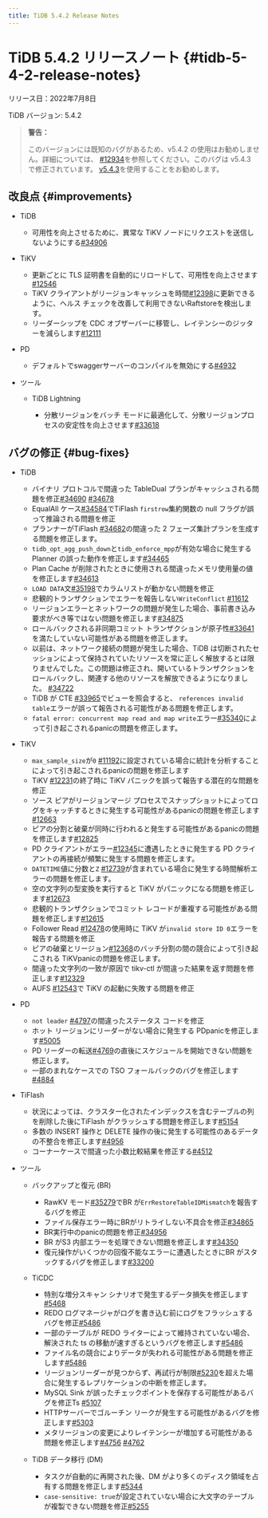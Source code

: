 ```yaml
---
title: TiDB 5.4.2 Release Notes
---
```


# TiDB 5.4.2 リリースノート {#tidb-5-4-2-release-notes}

リリース日：2022年7月8日

TiDB バージョン: 5.4.2

> **警告：**
>
> このバージョンには既知のバグがあるため、v5.4.2 の使用はお勧めしません。詳細については、 [#12934](https://github.com/tikv/tikv/issues/12934)を参照してください。このバグは v5.4.3 で修正されています。 [v5.4.3](/releases/release-5.4.3.md)を使用することをお勧めします。

## 改良点 {#improvements}

-   TiDB

    -   可用性を向上させるために、異常な TiKV ノードにリクエストを送信しないようにする[#34906](https://github.com/pingcap/tidb/issues/34906)

-   TiKV

    -   更新ごとに TLS 証明書を自動的にリロードして、可用性を向上させます[#12546](https://github.com/tikv/tikv/issues/12546)
    -   TiKV クライアントがリージョンキャッシュを時間[#12398](https://github.com/tikv/tikv/issues/12398)に更新できるように、ヘルス チェックを改善して利用できないRaftstoreを検出します。
    -   リーダーシップを CDC オブザーバーに移管し、レイテンシーのジッターを減らします[#12111](https://github.com/tikv/tikv/issues/12111)

-   PD

    -   デフォルトでswaggerサーバーのコンパイルを無効にする[#4932](https://github.com/tikv/pd/issues/4932)

-   ツール

    -   TiDB Lightning

        -   分散リージョンをバッチ モードに最適化して、分散リージョンプロセスの安定性を向上させます[#33618](https://github.com/pingcap/tidb/issues/33618)

## バグの修正 {#bug-fixes}

-   TiDB

    -   バイナリ プロトコルで間違った TableDual プランがキャッシュされる問題を修正[#34690](https://github.com/pingcap/tidb/issues/34690) [#34678](https://github.com/pingcap/tidb/issues/34678)
    -   EqualAll ケース[#34584](https://github.com/pingcap/tidb/issues/34584)でTiFlash `firstrow`集約関数の null フラグが誤って推論される問題を修正
    -   プランナーがTiFlash [#34682](https://github.com/pingcap/tidb/issues/34682)の間違った 2 フェーズ集計プランを生成する問題を修正します。
    -   `tidb_opt_agg_push_down`と`tidb_enforce_mpp`が有効な場合に発生する Planner の誤った動作を修正します[#34465](https://github.com/pingcap/tidb/issues/34465)
    -   Plan Cache が削除されたときに使用される間違ったメモリ使用量の値を修正します[#34613](https://github.com/pingcap/tidb/issues/34613)
    -   `LOAD DATA`文[#35198](https://github.com/pingcap/tidb/issues/35198)でカラムリストが動かない問題を修正
    -   悲観的トランザクションでエラーを報告しない`WriteConflict` [#11612](https://github.com/tikv/tikv/issues/11612)
    -   リージョンエラーとネットワークの問題が発生した場合、事前書き込み要求がべき等ではない問題を修正します[#34875](https://github.com/pingcap/tidb/issues/34875)
    -   ロールバックされる非同期コミット トランザクションが原子性[#33641](https://github.com/pingcap/tidb/issues/33641)を満たしていない可能性がある問題を修正します。
    -   以前は、ネットワーク接続の問題が発生した場合、TiDB は切断されたセッションによって保持されていたリソースを常に正しく解放するとは限りませんでした。この問題は修正され、開いているトランザクションをロールバックし、関連する他のリソースを解放できるようになりました。 [#34722](https://github.com/pingcap/tidb/issues/34722)
    -   TiDB が CTE [#33965](https://github.com/pingcap/tidb/issues/33965)でビューを照会すると、 `references invalid table`エラーが誤って報告される可能性がある問題を修正します。
    -   `fatal error: concurrent map read and map write`エラー[#35340](https://github.com/pingcap/tidb/issues/35340)によって引き起こされるpanicの問題を修正します。

-   TiKV

    -   `max_sample_size`が`0` [#11192](https://github.com/tikv/tikv/issues/11192)に設定されている場合に統計を分析することによって引き起こされるpanicの問題を修正します
    -   TiKV [#12231](https://github.com/tikv/tikv/issues/12231)の終了時に TiKV パニックを誤って報告する潜在的な問題を修正
    -   ソース ピアがリージョンマージ プロセスでスナップショットによってログをキャッチするときに発生する可能性があるpanicの問題を修正します[#12663](https://github.com/tikv/tikv/issues/12663)
    -   ピアの分割と破棄が同時に行われると発生する可能性があるpanicの問題を修正します[#12825](https://github.com/tikv/tikv/issues/12825)
    -   PD クライアントがエラー[#12345](https://github.com/tikv/tikv/issues/12345)に遭遇したときに発生する PD クライアントの再接続が頻繁に発生する問題を修正します。
    -   `DATETIME`値に分数と`Z` [#12739](https://github.com/tikv/tikv/issues/12739)が含まれている場合に発生する時間解析エラーの問題を修正します。
    -   空の文字列の型変換を実行すると TiKV がパニックになる問題を修正します[#12673](https://github.com/tikv/tikv/issues/12673)
    -   悲観的トランザクションでコミット レコードが重複する可能性がある問題を修正します[#12615](https://github.com/tikv/tikv/issues/12615)
    -   Follower Read [#12478](https://github.com/tikv/tikv/issues/12478)の使用時に TiKV が`invalid store ID 0`エラーを報告する問題を修正
    -   ピアの破棄とリージョン[#12368](https://github.com/tikv/tikv/issues/12368)のバッチ分割の間の競合によって引き起こされる TiKVpanicの問題を修正します。
    -   間違った文字列の一致が原因で tikv-ctl が間違った結果を返す問題を修正します[#12329](https://github.com/tikv/tikv/issues/12329)
    -   AUFS [#12543](https://github.com/tikv/tikv/issues/12543)で TiKV の起動に失敗する問題を修正

-   PD

    -   `not leader` [#4797](https://github.com/tikv/pd/issues/4797)の間違ったステータス コードを修正
    -   ホット リージョンにリーダーがない場合に発生する PDpanicを修正します[#5005](https://github.com/tikv/pd/issues/5005)
    -   PD リーダーの転送[#4769](https://github.com/tikv/pd/issues/4769)の直後にスケジュールを開始できない問題を修正します。
    -   一部のまれなケースでの TSO フォールバックのバグを修正します[#4884](https://github.com/tikv/pd/issues/4884)

-   TiFlash

    -   状況によっては、クラスター化されたインデックスを含むテーブルの列を削除した後にTiFlash がクラッシュする問題を修正します[#5154](https://github.com/pingcap/tiflash/issues/5154)
    -   多数の INSERT 操作と DELETE 操作の後に発生する可能性のあるデータの不整合を修正します[#4956](https://github.com/pingcap/tiflash/issues/4956)
    -   コーナーケースで間違った小数比較結果を修正する[#4512](https://github.com/pingcap/tiflash/issues/4512)

-   ツール

    -   バックアップと復元 (BR)

        -   RawKV モード[#35279](https://github.com/pingcap/tidb/issues/35279)でBR が`ErrRestoreTableIDMismatch`を報告するバグを修正
        -   ファイル保存エラー時にBRがリトライしない不具合を修正[#34865](https://github.com/pingcap/tidb/issues/34865)
        -   BR実行中のpanicの問題を修正[#34956](https://github.com/pingcap/tidb/issues/34956)
        -   BR がS3 内部エラーを処理できない問題を修正します[#34350](https://github.com/pingcap/tidb/issues/34350)
        -   復元操作がいくつかの回復不能なエラーに遭遇したときにBR がスタックするバグを修正します[#33200](https://github.com/pingcap/tidb/issues/33200)

    -   TiCDC

        -   特別な増分スキャン シナリオで発生するデータ損失を修正します[#5468](https://github.com/pingcap/tiflow/issues/5468)
        -   REDO ログマネージャがログを書き込む前にログをフラッシュするバグを修正[#5486](https://github.com/pingcap/tiflow/issues/5486)
        -   一部のテーブルが REDO ライターによって維持されていない場合、解決された ts の移動が速すぎるというバグを修正します[#5486](https://github.com/pingcap/tiflow/issues/5486)
        -   ファイル名の競合によりデータが失われる可能性がある問題を修正します[#5486](https://github.com/pingcap/tiflow/issues/5486)
        -   リージョンリーダーが見つからず、再試行が制限[#5230](https://github.com/pingcap/tiflow/issues/5230)を超えた場合に発生するレプリケーションの中断を修正します。
        -   MySQL Sink が誤ったチェックポイントを保存する可能性があるバグを修正Ts [#5107](https://github.com/pingcap/tiflow/issues/5107)
        -   HTTPサーバーでゴルーチン リークが発生する可能性があるバグを修正します[#5303](https://github.com/pingcap/tiflow/issues/5303)
        -   メタリージョンの変更によりレイテンシーが増加する可能性がある問題を修正します[#4756](https://github.com/pingcap/tiflow/issues/4756) [#4762](https://github.com/pingcap/tiflow/issues/4762)

    -   TiDB データ移行 (DM)

        -   タスクが自動的に再開された後、DM がより多くのディスク領域を占有する問題を修正します[#5344](https://github.com/pingcap/tiflow/issues/5344)
        -   `case-sensitive: true`が設定されていない場合に大文字のテーブルが複製できない問題を修正[#5255](https://github.com/pingcap/tiflow/issues/5255)
